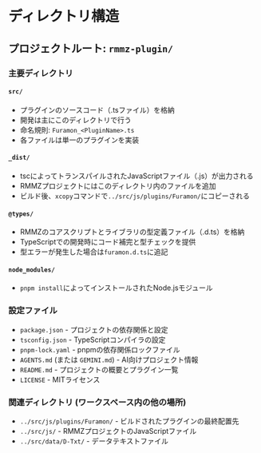 # ディレクトリ構造

## プロジェクトルート: `rmmz-plugin/`

### 主要ディレクトリ

#### `src/`
- プラグインのソースコード（.tsファイル）を格納
- 開発は主にこのディレクトリで行う
- 命名規則: `Furamon_<PluginName>.ts`
- 各ファイルは単一のプラグインを実装

#### `_dist/`
- tscによってトランスパイルされたJavaScriptファイル（.js）が出力される
- RMMZプロジェクトにはこのディレクトリ内のファイルを追加
- ビルド後、`xcopy`コマンドで`../src/js/plugins/Furamon/`にコピーされる

#### `@types/`
- RMMZのコアスクリプトとライブラリの型定義ファイル（.d.ts）を格納
- TypeScriptでの開発時にコード補完と型チェックを提供
- 型エラーが発生した場合は`furamon.d.ts`に追記

#### `node_modules/`
- `pnpm install`によってインストールされたNode.jsモジュール

### 設定ファイル

- `package.json` - プロジェクトの依存関係と設定
- `tsconfig.json` - TypeScriptコンパイラの設定
- `pnpm-lock.yaml` - pnpmの依存関係ロックファイル
- `AGENTS.md` (または `GEMINI.md`) - AI向けプロジェクト情報
- `README.md` - プロジェクトの概要とプラグイン一覧
- `LICENSE` - MITライセンス

### 関連ディレクトリ (ワークスペース内の他の場所)

- `../src/js/plugins/Furamon/` - ビルドされたプラグインの最終配置先
- `../src/js/` - RMMZプロジェクトのJavaScriptファイル
- `../src/data/D-Txt/` - データテキストファイル

